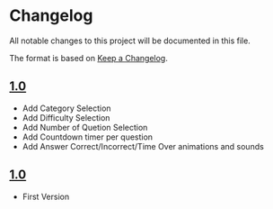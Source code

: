 # Changelog
All notable changes to this project will be documented in this file.

The format is based on [Keep a Changelog](http://keepachangelog.com/en/1.0.0/).

## [1.0](../../releases/tag/v2.0)
- Add Category Selection
- Add Difficulty Selection
- Add Number of Quetion Selection
- Add Countdown timer per question
- Add Answer Correct/Incorrect/Time Over animations and sounds

## [1.0](../../releases/tag/v1.0)
- First Version
